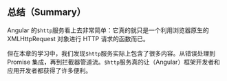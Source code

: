## 总结（Summary）

Angular 的`$http`服务看上去非常简单：它真的就只是一个利用浏览器原生的 XMLHttpRequest 对象进行 HTTP 请求的函数而已。

但在本章的学习中，我们发现`$http`服务实际上包含了很多内容。从错误处理到 Promise 集成，再到拦截器管道流。`$http`服务真的让（Angular）框架开发者和应用开发者都获得了许多便利。



